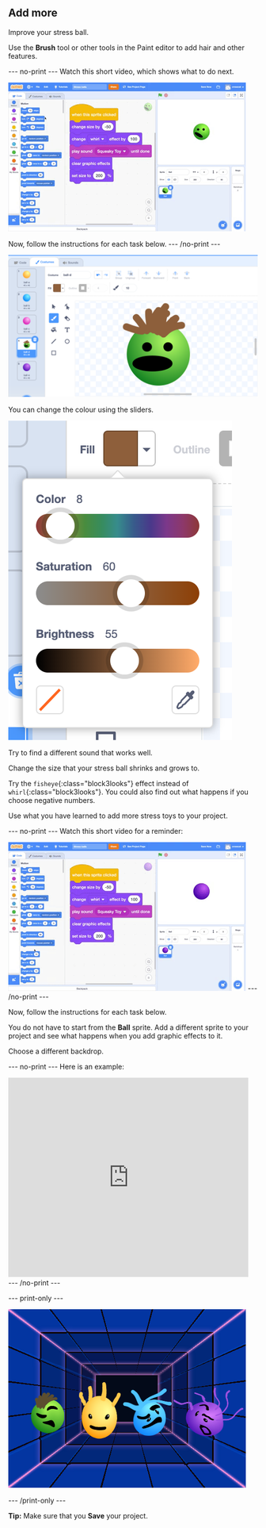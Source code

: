 ## Add more

Improve your stress ball. 

Use the **Brush** tool or other tools in the Paint editor to add hair and other features.

--- no-print ---
Watch this short video, which shows what to do next.

![screenshot](images/balls-step7.gif) 

Now, follow the instructions for each task below.
--- /no-print ---

![screenshot](images/balls-brush-paint.png)

You can change the colour using the sliders. 

![screenshot](images/balls-color-sliders.png)

Try to find a different sound that works well. 

Change the size that your stress ball shrinks and grows to.

Try the `fisheye`{:class="block3looks"} effect instead of `whirl`{:class="block3looks"}. You could also find out what happens if you choose negative numbers.

Use what you have learned to add more stress toys to your project. 

--- no-print ---
Watch this short video for a reminder:

![screenshot](images/balls-challenge2.gif) 
--- /no-print ---

Now, follow the instructions for each task below.

You do not have to start from the **Ball** sprite. Add a different sprite to your project and see what happens when you add graphic effects to it. 

Choose a different backdrop.

--- no-print ---
Here is an example:

<div class="scratch-preview">
  <iframe src="https://scratch.mit.edu/projects/403409939/embed" allowtransparency="true" width="485" height="402" frameborder="0" scrolling="no" allowfullscreen></iframe>
</div>
--- /no-print ---

--- print-only ---

![Complete project](images/balls-challenge-static.png)

--- /print-only ---

__Tip:__ Make sure that you **Save** your project.
